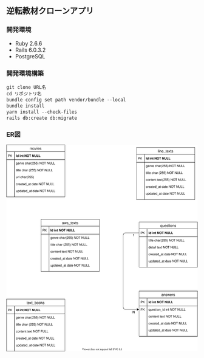 ## 逆転教材クローンアプリ

### 開発環境

- Ruby 2.6.6
- Rails 6.0.3.2
- PostgreSQL

### 開発環境構築

```
git clone URL名
cd リポジトリ名
bundle config set path vendor/bundle --local
bundle install
yarn install --check-files
rails db:create db:migrate
```
### ER図

![ER図](./gyakuten_clone_app.svg)

